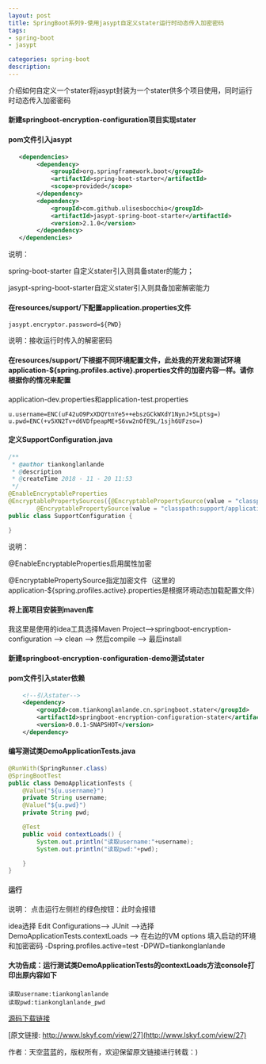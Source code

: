 ```yaml
---
layout: post
title: SpringBoot系列9-使用jasypt自定义stater运行时动态传入加密密码
tags:
- spring-boot
- jasypt

categories: spring-boot
description: 
---
```

 介绍如何自定义一个stater将jasypt封装为一个stater供多个项目使用，同时运行时动态传入加密密码
<!-- more -->

#### 新建springboot-encryption-configuration项目实现stater

#### pom文件引入jasypt
```xml
   <dependencies>
        <dependency>
			<groupId>org.springframework.boot</groupId>
			<artifactId>spring-boot-starter</artifactId>
			<scope>provided</scope>
		</dependency>
		<dependency>
			<groupId>com.github.ulisesbocchio</groupId>
			<artifactId>jasypt-spring-boot-starter</artifactId>
			<version>2.1.0</version>
		</dependency>
   </dependencies>
```
说明：

spring-boot-starter 自定义stater引入则具备stater的能力；

jasypt-spring-boot-starter自定义stater引入则具备加密解密能力

#### 在resources/support/下配置application.properties文件
```properties
jasypt.encryptor.password=${PWD}
```
说明：接收运行时传入的解密密码

#### 在resources/support/下根据不同环境配置文件，此处我的开发和测试环境application-${spring.profiles.active}.properties文件的加密内容一样。请你根据你的情况来配置
application-dev.properties和application-test.properties
```
u.username=ENC(uF42uO9PxXDQYtnYe5++ebszGCkWXdY1NynJ+5Lptsg=)
u.pwd=ENC(+v5XN2Tv+d6VDfpeapME+S6vw2nOfE9L/1sjh6UFzso=)
```
#### 定义SupportConfiguration.java
```java
/**
 * @author tiankonglanlande
 * @description
 * @createTime 2018 - 11 - 20 11:53
 */
@EnableEncryptableProperties
@EncryptablePropertySources({@EncryptablePropertySource(value = "classpath:support/application.properties", ignoreResourceNotFound = true),
        @EncryptablePropertySource(value = "classpath:support/application-${spring.profiles.active}.properties", ignoreResourceNotFound = true)})
public class SupportConfiguration {

}
```
说明：

@EnableEncryptableProperties启用属性加密

@EncryptablePropertySource指定加密文件（这里的application-${spring.profiles.active}.properties是根据环境动态加载配置文件）

#### 将上面项目安装到maven库
我这里是使用的idea工具选择Maven Project-->springboot-encryption-configuration --> clean --> 然后compile --> 最后install

#### 新建springboot-encryption-configuration-demo测试stater

#### pom文件引入stater依赖
```xml
    <!--引入stater-->
    <dependency>
        <groupId>com.tiankonglanlande.cn.springboot.stater</groupId>
        <artifactId>springboot-encryption-configuration-stater</artifactId>
        <version>0.0.1-SNAPSHOT</version>
    </dependency>
```
#### 编写测试类DemoApplicationTests.java
```java
@RunWith(SpringRunner.class)
@SpringBootTest
public class DemoApplicationTests {
	@Value("${u.username}")
	private String username;
	@Value("${u.pwd}")
	private String pwd;

	@Test
	public void contextLoads() {
		System.out.println("读取username:"+username);
		System.out.println("读取pwd:"+pwd);

	}
}
```
#### 运行
说明：
点击运行左侧栏的绿色按钮：此时会报错

idea选择 Edit Configurations--> JUnit -->选择 DemoApplicationTests.contextLoads --> 在右边的VM options 填入启动的环境和加密密码 -Dspring.profiles.active=test -DPWD=tiankonglanlande

#### 大功告成：运行测试类DemoApplicationTests的contextLoads方法console打印出原内容如下
```
读取username:tiankonglanlande
读取pwd:tiankonglanlande_pwd

```

[源码下载链接](https://github.com/tiankonglanlande/springboot)

[原文链接: http://www.lskyf.com/view/27](http://www.lskyf.com/view/27)

作者：天空蓝蓝的，版权所有，欢迎保留原文链接进行转载：)

